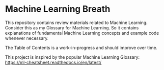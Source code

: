# Machine Learning Breath

This repository contains review materials related to Machine Learning. Consider this as my Glossary for Machine Learning.
So it contains explanations of fundamental Machine Learning concepts and example code whenever necessary. 

The Table of Contents is a work-in-progress and should improve over time.


This project is inspired by the popular Machine Learning Glossary: https://ml-cheatsheet.readthedocs.io/en/latest/


